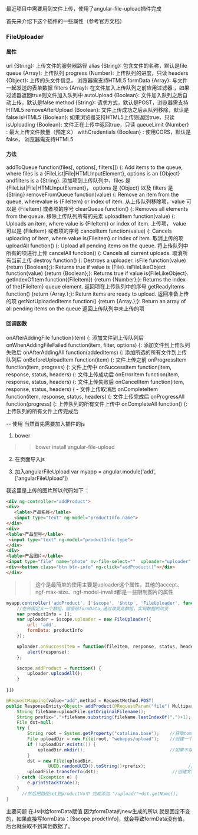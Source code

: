 最近项目中需要用到文件上传，使用了angular-file-upload插件完成

首先来介绍下这个插件的一些属性（参考官方文档）

### FileUploader
#### 属性

url {String}: 上传文件的服务器路径
alias {String}:  包含文件的名称，默认是file
queue {Array}: 上传队列
progress {Number}: 上传队列的进度，只读
headers {Object}: 上传的头文件信息， 浏览器需支持HTML5
formData {Array}: 与文件一起发送的表单数据
filters {Array}: 在文件加入上传队列之前应用过滤器.，如果过滤器返回true则文件加入队列中
autoUpload {Boolean}: 文件加入队列之后自动上传，默认是false
method {String}: 请求方式，默认是POST，浏览器需支持HTML5
removeAfterUpload {Boolean}: 文件上传成功之后从队列移除，默认是false
isHTML5 {Boolean}: 如果浏览器支持HTML5上传则返回true，只读
isUploading {Boolean}: 文件正在上传中返回true，只读
queueLimit {Number} : 最大上传文件数量（预定义）
withCredentials {Boolean} : 使用CORS，默认是false， 浏览器需支持HTML5

#### 方法

addToQueue function(files[, options[, filters]]) {: Add items to the queue, where files is a {FileList|File|HTMLInputElement}, options is an {Object} andfilters is a {String}.  添加项到上传队列中，files 是 {FileList|File|HTMLInputElement}， options 是 {Object} 以及 filters 是 {String}
removeFromQueue function(value) {: Remove an item from the queue, wherevalue is {FileItem} or index of item.  从上传队列移除项，value 可以是 {FileItem} 或者项的序号
clearQueue function() {: Removes all elements from the queue.  移除上传队列所有的元素
uploadItem function(value) {: Uploads an item, where value is {FileItem} or index of item.  上传项， value 可以是 {FileItem} 或者项的序号
cancelItem function(value) {: Cancels uploading of item, where value is{FileItem} or index of item.  取消上传的项
uploadAll function() {: Upload all pending items on the queue.  将上传队列中所有的项进行上传
cancelAll function() {: Cancels all current uploads.  取消所有当前上传
destroy function() {: Destroys a uploader. 
isFile function(value) {return {Boolean};}: Returns true if value is {File}. 
isFileLikeObject function(value) {return {Boolean};}: Returns true if value is{FileLikeObject}.
getIndexOfItem function({FileItem}) {return {Number};}: Returns the index of the{FileItem} queue element.  返回项在上传队列中的序号
getReadyItems function() {return {Array.<FileItems>};}: Return items are ready to upload.  返回准备上传的项
getNotUploadedItems function() {return {Array.<FileItems>};}: Return an array of all pending items on the queue  返回上传队列中未上传的项
#### 回调函数

onAfterAddingFile function(item) {: 添加文件到上传队列后
onWhenAddingFileFailed function(item, filter, options) {: 添加文件到上传队列失败后
onAfterAddingAll function(addedItems) {: 添加所选的所有文件到上传队列后
onBeforeUploadItem function(item) {: 文件上传之前
onProgressItem function(item, progress) {: 文件上传中
onSuccessItem function(item, response, status, headers) {: 文件上传成功后
onErrorItem function(item, response, status, headers) {: 文件上传失败后
onCancelItem function(item, response, status, headers) { - 文件上传取消后
onCompleteItem function(item, response, status, headers) {: 文件上传完成后
onProgressAll function(progress) {: 上传队列的所有文件上传中
onCompleteAll function() {: 上传队列的所有文件上传完成后

--
使用
当然首先需要加入插件的js

1. bower
>> bower install angular-file-upload

2. 在页面导入js
<script src="bower_components/angular-file-upload/dist/angular-file-upload.min.js"></script>

3. 加入angularFileUpload
var myapp = angular.module('add',['angularFileUpload'])
 
我这里是上传的图片所以代码如下：
```HTML
<div ng-controller="addProduct">
<div>
   <lable>产品名称</lable>
   <input type="text" ng-model="productInfo.name">
</div>
<div>
<lable>产品型号</lable>
 <input type="text" ng-model="productInfo.type">
</div>
<div>
<lable>产品图片</lable>
<input type="file" name="photo" nv-file-select=""  uploader="uploader" accept="image/*" ngf-max-size="2MB" ngf-model-invalid="errorFile" /></div>
<div><button class="btn btn-info" ng-click="addProduct()"></div>
</div>
```

>> 这个是最简单的使用主要是uploader这个属性，其他的accept、ngf-max-size、ngf-model-invalid都是一些限制图片的属性

```JavaScript
myapp.controller('addProduct', ['$scope', '$http', 'FileUploader', function($scope, $http, FileUploader) {
	//在外围定义一个数组，赋值给formData,通过改变此数组，实现数据的改变
	var productInfo = [];
	var uploader = $scope.uploader = new FileUploader({
		url: 'add',
		formData: productInfo
	});

	uploader.onSuccessItem = function(fileItem, response, status, headers) {
		alert(response);
	};

	$scope.addProduct = function() {
		uploader.uploadAll();
	}
	
}])
```
 
```Java
@RequestMapping(value="add",method = RequestMethod.POST)
public ResponseEntity<Object> addProduct(@RequestParam("file") MultipartFile uploadFiles,ProductVo productVo) {
    String fileName=uploadFile.getOriginalFilename();
    String prefix="."+fileName.substring(fileName.lastIndexOf(".")+1);
    File dst=null;
    try {
        String root = System.getProperty("catalina.base");    //获取tomcat根路径
        File uploadDir = new File(root, "webapps/upload");    //创建一个指向tomcat/webapps/upload目录的对象
        if (!uploadDir.exists()) {
            uploadDir.mkdir();                                //如果不存在则创建upload目录
        }
        dst = new File(uploadDir, 
                UUID.randomUUID().toString()+prefix);                //创建一个指向upload目录下的文件对象，文件名随机生成    
        uploadFile.transferTo(dst);                            //创建文件并将上传文件复制过去
    } catch (Exception e) {
        e.printStackTrace();
    }
      //然后把路径set到productVo中 完成添加 "/upload/"+dst.getName();
}
```

主要问题
在Js中给formData赋值 因为formData的new生成的所以 就是固定不变的，如果直接写formData：[$scope.prodctInfo]，就会导致formData没有值，后台就获取不到其他数据了。

